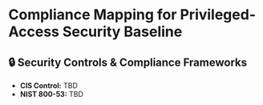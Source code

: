 # Compliance Mapping for Privileged-Access Security Baseline
## 🔒 Security Controls & Compliance Frameworks
- **CIS Control:** TBD
- **NIST 800-53:** TBD
